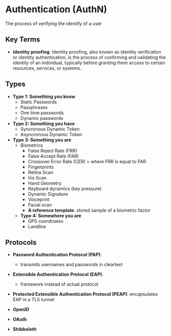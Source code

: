 # Authentication (AuthN)
The process of verifying the identify of a user


## Key Terms
- **Identity proofing**: Identity proofing, also known as identity verification or identity authentication, is the process of confirming and validating the identity of an individual, typically before granting them access to certain resources, services, or systems.
  
## Types
- **Type 1: Something you know**
  - Static Passwords
  - Passphrases
  - One time passwords
  - Dynamic passwords
- **Type 2: Something you have**
  - Syncronous Dynamic Token
  - Asyncronous Dynamic Token
- **Type 3: Something you are**
  - Biometrics
    - False Reject Rate (FRR)
    - False Accept Rate (FAR)
    - Crossover Error Rate (CER) = where FRR is equal to FAR
    - Fingerprints
    - Retina Scan
    - Iris Scan
    - Hand Geometry
    - Keyboard dynamics (key pressure)
    - Dynamic Signature
    - Voiceprint
    - Facial scan
    - **A reference template**: stored sample of a biometric factor
  - **Type 4: Somewhere you are**
    - GPS coordinates
    - Landline
      
## Protocols

- **Password Authentication Protocol (PAP)**:
  - transmits usernames and passwords in cleartext

- **Extensible Authentication Protocol (EAP)**:
  - framework instead of actual protocol
- **Protected Extensible Authentication Protocol (PEAP)**: encapsulates EAP in a TLS tunnel
- **OpenID**
- **OAuth**
- **Shibboleth**
